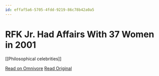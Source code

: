 ```yaml
---
id: effaf5a6-5705-4fdd-9219-86c78b42a0a5
---
```


# RFK Jr. Had Affairs With 37 Women in 2001
[[Philosophical celebrities]]

[Read on Omnivore](https://omnivore.app/me/rfk-jr-had-affairs-with-37-women-in-2001-18e39f1b8b0)
[Read Original](https://nymag.com/intelligencer/2013/09/rfk-jr-journal-affairs-diary-kennedy.html)

